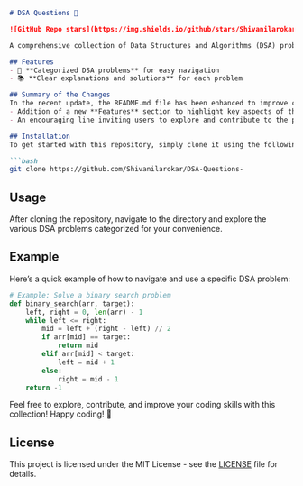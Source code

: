 ```markdown
# DSA Questions 🤖

![GitHub Repo stars](https://img.shields.io/github/stars/Shivanilarokar/DSA-Questions-) ![GitHub forks](https://img.shields.io/github/forks/Shivanilarokar/DSA-Questions-) ![GitHub issues](https://img.shields.io/github/issues/Shivanilarokar/DSA-Questions-)

A comprehensive collection of Data Structures and Algorithms (DSA) problems to help developers and learners practice and enhance their coding skills through a variety of algorithmic challenges.

## Features
- 🚀 **Categorized DSA problems** for easy navigation
- 📚 **Clear explanations and solutions** for each problem

## Summary of the Changes
In the recent update, the README.md file has been enhanced to improve clarity and engagement. Notable changes include:
- Addition of a new **Features** section to highlight key aspects of the repository.
- An encouraging line inviting users to explore and contribute to the project has been added at the end.

## Installation
To get started with this repository, simply clone it using the following command:

```bash
git clone https://github.com/Shivanilarokar/DSA-Questions-
```

## Usage
After cloning the repository, navigate to the directory and explore the various DSA problems categorized for your convenience. 

## Example
Here’s a quick example of how to navigate and use a specific DSA problem:

```python
# Example: Solve a binary search problem
def binary_search(arr, target):
    left, right = 0, len(arr) - 1
    while left <= right:
        mid = left + (right - left) // 2
        if arr[mid] == target:
            return mid
        elif arr[mid] < target:
            left = mid + 1
        else:
            right = mid - 1
    return -1
```

Feel free to explore, contribute, and improve your coding skills with this collection! Happy coding! 🎉

## License
This project is licensed under the MIT License - see the [LICENSE](LICENSE) file for details.
```